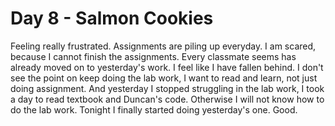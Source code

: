 # Day 8 - Salmon Cookies  

Feeling really frustrated.   Assignments are piling up everyday.   I am scared, because I cannot finish the assignments.   Every classmate seems has already moved on to yesterday's work.   I feel like I have fallen behind.   I don't see the point on keep doing the lab work, I want to read and learn, not just doing assignment.  And yesterday I stopped struggling in the lab work, I took a day to read textbook and Duncan's code.  Otherwise I will not know how to do the lab work.   Tonight I finally started doing yesterday's one.   Good. 
